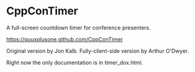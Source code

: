 # CppConTimer

A full-screen countdown timer for conference presenters.

https://quuxplusone.github.com/CppConTimer

Original version by Jon Kalb.
Fully-client-side version by Arthur O'Dwyer.

Right now the only documentation is in timer_dox.html.
